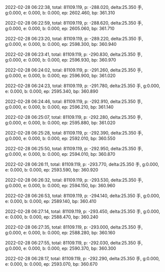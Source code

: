 2022-02-28 06:22:38, total: 81109.119, p: -288.020, delta:25.350 手, g:0.000, e: 0.000, b: 0.000, ep: 2602.460, bp: 361.310

2022-02-28 06:22:59, total: 81109.119, p: -288.620, delta:25.350 手, g:0.000, e: 0.000, b: 0.000, ep: 2605.060, bp: 361.710

2022-02-28 06:23:20, total: 81109.119, p: -289.220, delta:25.350 手, g:0.000, e: 0.000, b: 0.000, ep: 2598.300, bp: 360.940

2022-02-28 06:23:41, total: 81109.119, p: -290.830, delta:25.350 手, g:0.000, e: 0.000, b: 0.000, ep: 2596.930, bp: 360.970

2022-02-28 06:24:02, total: 81109.119, p: -291.260, delta:25.350 手, g:0.000, e: 0.000, b: 0.000, ep: 2596.900, bp: 361.020

2022-02-28 06:24:23, total: 81109.119, p: -291.780, delta:25.350 手, g:0.000, e: 0.000, b: 0.000, ep: 2595.340, bp: 360.890

2022-02-28 06:24:46, total: 81109.119, p: -292.910, delta:25.350 手, g:0.000, e: 0.000, b: 0.000, ep: 2596.210, bp: 361.140

2022-02-28 06:25:07, total: 81109.119, p: -292.280, delta:25.350 手, g:0.000, e: 0.000, b: 0.000, ep: 2595.880, bp: 361.020

2022-02-28 06:25:28, total: 81109.119, p: -292.390, delta:25.350 手, g:0.000, e: 0.000, b: 0.000, ep: 2592.010, bp: 360.550

2022-02-28 06:25:50, total: 81109.119, p: -292.950, delta:25.350 手, g:0.000, e: 0.000, b: 0.000, ep: 2594.010, bp: 360.870

2022-02-28 06:26:11, total: 81109.119, p: -293.770, delta:25.350 手, g:0.000, e: 0.000, b: 0.000, ep: 2593.590, bp: 360.920

2022-02-28 06:26:32, total: 81109.119, p: -293.530, delta:25.350 手, g:0.000, e: 0.000, b: 0.000, ep: 2594.150, bp: 360.960

2022-02-28 06:26:53, total: 81109.119, p: -294.140, delta:25.350 手, g:0.000, e: 0.000, b: 0.000, ep: 2589.140, bp: 360.410

2022-02-28 06:27:14, total: 81109.119, p: -293.450, delta:25.350 手, g:0.000, e: 0.000, b: 0.000, ep: 2588.470, bp: 360.240

2022-02-28 06:27:35, total: 81109.119, p: -293.000, delta:25.350 手, g:0.000, e: 0.000, b: 0.000, ep: 2588.280, bp: 360.160

2022-02-28 06:27:55, total: 81109.119, p: -292.030, delta:25.350 手, g:0.000, e: 0.000, b: 0.000, ep: 2590.370, bp: 360.300

2022-02-28 06:28:17, total: 81109.119, p: -292.290, delta:25.350 手, g:0.000, e: 0.000, b: 0.000, ep: 2593.070, bp: 360.670